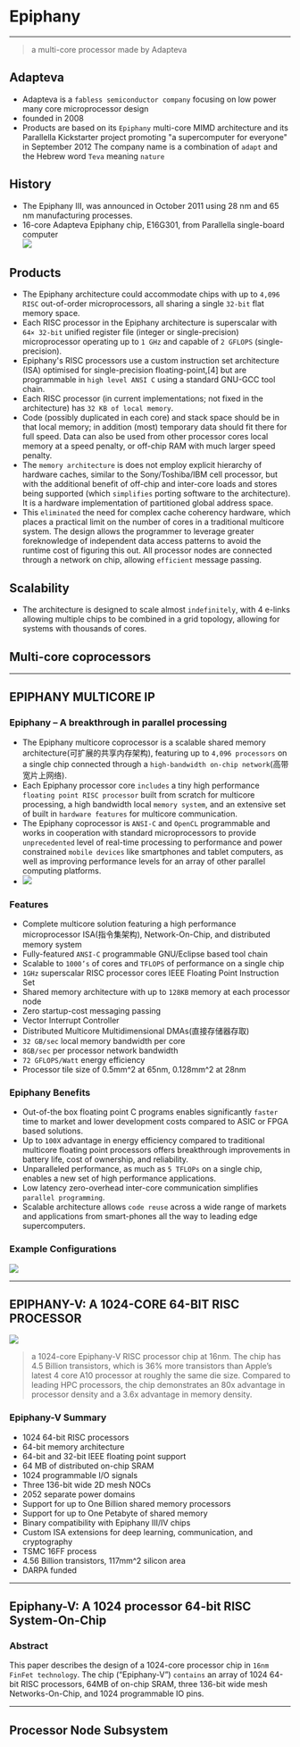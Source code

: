 ﻿# Epiphany


---

>a multi-core processor made by Adapteva

## Adapteva
* Adapteva is a `fabless semiconductor company` focusing on low power many core microprocessor design
* founded in 2008
* Products are based on its `Epiphany` multi-core MIMD architecture and its Parallella Kickstarter project promoting "a supercomputer for everyone" in September 2012 The company name is a combination of `adapt` and the Hebrew word `Teva` meaning `nature`

## History
* The Epiphany III, was announced in October 2011 using 28 nm and 65 nm manufacturing processes.
* 16-core Adapteva Epiphany chip, E16G301, from Parallella single-board computer<br>
![](https://upload.wikimedia.org/wikipedia/commons/c/cf/Adapteva_Parallella_DK02_-_Epiphany_%2815455181926%29.jpg)<br>

## Products
* The Epiphany architecture could accommodate chips with up to `4,096 RISC` out-of-order microprocessors, all sharing a single `32-bit` flat memory space. 
* Each RISC processor in the Epiphany architecture is superscalar with `64× 32-bit` unified register file (integer or single-precision) microprocessor operating up to `1 GHz` and capable of `2 GFLOPS` (single-precision). 
* Epiphany's RISC processors use a custom instruction set architecture (ISA) optimised for single-precision floating-point,[4] but are programmable in `high level ANSI C` using a standard GNU-GCC tool chain. 
* Each RISC processor (in current implementations; not fixed in the architecture) has `32 KB of local memory`.
* Code (possibly duplicated in each core) and stack space should be in that local memory; in addition (most) temporary data should fit there for full speed. Data can also be used from other processor cores local memory at a speed penalty, or off-chip RAM with much larger speed penalty.
* The `memory architecture` is does not employ explicit hierarchy of hardware caches, similar to the Sony/Toshiba/IBM cell processor, but with the additional benefit of off-chip and inter-core loads and stores being supported (which `simplifies` porting software to the architecture). It is a hardware implementation of partitioned global address space.
* This `eliminated` the need for complex cache coherency hardware, which places a practical limit on the number of cores in a traditional multicore system. The design allows the programmer to leverage greater foreknowledge of independent data access patterns to avoid the runtime cost of figuring this out. All processor nodes are connected through a network on chip, allowing `efficient` message passing.

## Scalability
* The architecture is designed to scale almost `indefinitely`, with 4 e-links allowing multiple chips to be combined in a grid topology, allowing for systems with thousands of cores.

## Multi-core coprocessors
--------------

## EPIPHANY MULTICORE IP

### Epiphany – A breakthrough in parallel processing
* The Epiphany multicore coprocessor is a scalable shared memory architecture(可扩展的共享内存架构), featuring up to `4,096 processors` on a single chip connected through a `high-bandwidth on-chip network`(高带宽片上网络). 
* Each Epiphany processor core `includes` a tiny high performance  `floating point RISC processor` built from scratch for multicore processing, a high bandwidth local `memory system`, and an extensive set of built in `hardware features` for multicore communication. 
* The Epiphany coprocessor is `ANSI-C` and `OpenCL` programmable and works in cooperation with standard microprocessors to provide `unprecedented` level of real-time processing to performance and power constrained `mobile devices` like smartphones and tablet computers, as well as improving performance levels for an array of other parallel computing platforms.
* ![](http://www.adapteva.com/wp-content/uploads/2012/08/epiphany1.png)

### Features
* Complete multicore solution featuring a high performance microprocessor ISA(指令集架构), Network-On-Chip, and distributed memory system
* Fully-featured `ANSI-C` programmable GNU/Eclipse based tool chain
* Scalable to `1000’s` of cores and `TFLOPS` of performance on a single chip
* `1GHz` superscalar RISC processor cores
IEEE Floating Point Instruction Set
* Shared memory architecture with up to `128KB` memory at each processor node
* Zero startup-cost messaging passing
* Vector Interrupt Controller
* Distributed Multicore Multidimensional DMAs(直接存储器存取)
* `32 GB/sec` local memory bandwidth per core
* `8GB/sec` per processor network bandwidth
* `72 GFLOPS/Watt` energy efficiency
* Processor tile size of 0.5mm^2 at 65nm, 0.128mm^2 at 28nm

### Epiphany Benefits
* Out-of-the box floating point C programs enables significantly `faster` time to market and lower development costs compared to ASIC or FPGA based solutions.
* Up to `100X` advantage in energy efficiency compared to traditional multicore floating point processors offers breakthrough improvements in battery life, cost of ownership, and reliability.
* Unparalleled performance, as much as `5 TFLOPs` on a single chip, enables a new set of high performance applications.
* Low latency zero-overhead inter-core communication simplifies `parallel programming`.
* Scalable architecture allows `code reuse` across a wide range of markets and applications from smart-phones all the way to leading edge supercomputers.

### Example Configurations
![](http://www.adapteva.com/wp-content/uploads/2012/08/epiphany_data.png)

----------------------

## EPIPHANY-V: A 1024-CORE 64-BIT RISC PROCESSOR

![](http://www.adapteva.com/wp-content/uploads/e5_epiphany-1024x569.png)<br>
>a 1024-core Epiphany-V RISC processor chip at 16nm.  The chip has 4.5 Billion transistors, which is 36% more transistors than Apple’s latest 4 core A10 processor at roughly the same die size. Compared to leading HPC processors, the chip demonstrates an 80x advantage in processor density and a 3.6x advantage in memory density.

### Epiphany-V Summary
* 1024 64-bit RISC processors
* 64-bit memory architecture
* 64-bit and 32-bit IEEE floating point support
* 64 MB of distributed on-chip SRAM
* 1024 programmable I/O signals
* Three 136-bit wide 2D mesh NOCs
* 2052 separate power domains
* Support for up to One Billion shared memory processors
* Support for up to One Petabyte of shared memory
* Binary compatibility with Epiphany III/IV chips
* Custom ISA extensions for deep learning, communication, and cryptography
* TSMC 16FF process
* 4.56 Billion transistors, 117mm^2 silicon area
* DARPA funded

------------
## Epiphany-V: A 1024 processor 64-bit RISC System-On-Chip

### Abstract
This paper describes the design of a 1024-core processor chip in `16nm FinFet technology`. The chip (“Epiphany-V”) `contains` an array of 1024 64-bit RISC processors, 64MB of on-chip SRAM, three 136-bit wide mesh Networks-On-Chip, and 1024 programmable IO pins.

----------------------------------
## Processor Node Subsystem








